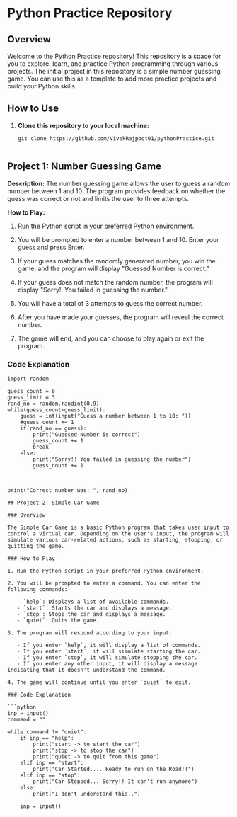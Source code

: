 # Python Practice Repository

## Overview

Welcome to the Python Practice repository! This repository is a space for you to explore, learn, and practice Python programming through various projects. The initial project in this repository is a simple number guessing game. You can use this as a template to add more practice projects and build your Python skills.

## How to Use

1. **Clone this repository to your local machine:**

   ```
   git clone https://github.com/VivekRajpoot01/pythonPractice.git


## Project 1: Number Guessing Game

**Description:** The number guessing game allows the user to guess a random number between 1 and 10. The program provides feedback on whether the guess was correct or not and limits the user to three attempts.

**How to Play:**

1. Run the Python script in your preferred Python environment.

2. You will be prompted to enter a number between 1 and 10. Enter your guess and press Enter.

3. If your guess matches the randomly generated number, you win the game, and the program will display "Guessed Number is correct."

4. If your guess does not match the random number, the program will display "Sorry!! You failed in guessing the number."

5. You will have a total of 3 attempts to guess the correct number.

6. After you have made your guesses, the program will reveal the correct number.

7. The game will end, and you can choose to play again or exit the program.

### Code Explanation
```
import random

guess_count = 0
guess_limit = 3
rand_no = random.randint(0,9)
while(guess_count<guess_limit):
    guess = int(input("Guess a number between 1 to 10: "))
    #guess_count += 1
    if(rand_no == guess):
        print("Guessed Number is correct")
        guess_count += 1
        break
    else:
        print("Sorry!! You failed in guessing the number")
        guess_count += 1



print("Correct number was: ", rand_no)

## Project 2: Simple Car Game

### Overview

The Simple Car Game is a basic Python program that takes user input to control a virtual car. Depending on the user's input, the program will simulate various car-related actions, such as starting, stopping, or quitting the game.

### How to Play

1. Run the Python script in your preferred Python environment.

2. You will be prompted to enter a command. You can enter the following commands:

   - `help`: Displays a list of available commands.
   - `start`: Starts the car and displays a message.
   - `stop`: Stops the car and displays a message.
   - `quiet`: Quits the game.

3. The program will respond according to your input:

   - If you enter `help`, it will display a list of commands.
   - If you enter `start`, it will simulate starting the car.
   - If you enter `stop`, it will simulate stopping the car.
   - If you enter any other input, it will display a message indicating that it doesn't understand the command.

4. The game will continue until you enter `quiet` to exit.

### Code Explanation

```python
inp = input()
command = ""

while command != "quiet":
    if inp == "help":
        print("start -> to start the car")
        print("stop -> to stop the car")
        print("quiet -> to quit from this game")
    elif inp == "start":
        print("Car Started.... Ready to run on the Road!!")
    elif inp == "stop":
        print("Car Stopped... Sorry!! It can't run anymore")
    else:
        print("I don't understand this..")

    inp = input()

